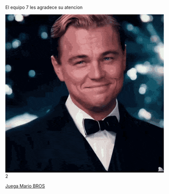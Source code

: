 El equipo 7 les agradece su atencion





<img src="di caprio.gif" alt="">2



<a href= "mario.html">Juega Mario BROS</a>










